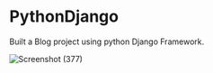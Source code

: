 # PythonDjango
Built a Blog project using python Django Framework.

![Screenshot (377)](https://user-images.githubusercontent.com/69466504/236691686-1dfb61b2-2ee1-40f5-b706-bc70007b7279.png)
